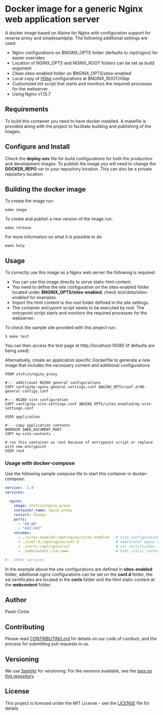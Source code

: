 # Docker image for a generic Nginx web application server

A docker image based on Alpine for Nginx with configuration support for reverse proxy and simplesamlphp.
The following additional settings are used:

- Nginx configurations on $NGINX_OPTS folder (defaults to /opt/nginx)
for easier overrides
- Location of NGINX_OPTS and NGINX_ROOT folders can be set as build argument
- Clean sites-enabled folder on $NGINX_OPTS/sites-enabled
- Local copy of [H5bp]() configurations at $NGINX_ROOT/h5bp
- Customized init script that starts and monitors the required processes for the webserver
- Using Nginx v1.15.7

## Requirements

To build this container you need to have docker installed. A makefile is provided along with the project to facilitate
building and publishing of the images.

## Configure and Install

Check the **deploy.env** file for build configurations for both the production and development images. To publish the image you will
need to change the **DOCKER_REPO** var to your repository location. This can also be a private repository location.

## Building the docker image

To create the image run:
```
make image
```

To create and publish a new version of the image run:
```
make release
```

For more information on what it is possible to do

```
make help
```

## Usage

To correctly use this image as a Nginx web server the following is required:

- You can use this image directly to serve static html content.
- You need to define the site configuration on the sites-enabled folder located under **$NGINX_OPTS/sites-enabled**, check *test/data/sites-enabled* for examples.
- Import the html content to the root folder defined in the site settings.
- The container entrypoint script needs to be executed by root. The entrypoint script starts and monitors the required processes for the webserver.

To check the sample site provided with this project run:

```
$ make test
```
You can then access the test page at http://localhost:10080 (if defaults are being used)

Alternatively, create an application specific Dockerfile to generate a new image that includes the necessary content and additional configurations:

```
FROM stvfccn/nginx_proxy

#--- additional NGINX general configurations
COPY config/my-nginx-general-settings.conf $NGINX_OPTS/conf.d/90-general-configs.conf

#--- NGINX site configuration
COPY config/my-site-settings.conf $NGINX_OPTS/sites-enabled/my-site-settings.conf

USER application

#--- copy application contents
WORKDIR $WEB_DOCUMENT_ROOT
COPY my-site-contents .

# run this container as root because of entrypoint script or replace with new entrypoint
USER root

```

### Usage with docker-compose

Use the following sample compose file to start this container in docker-compose:

```yaml
version: '3.4'
services:

  nginx:
    image: stvfccn/nginx_proxy
    container_name: nginx_proxy
    restart: always
    ports:
      - "80:80"
      - "443:443"
    volumes:
      - ./sites-enabled:/opt/nginx/sites-enabled   # site configurations
      - ./conf.d:/opt/nginx/conf.d                 # additional nginx configs
      - ./certs:/opt/nginx/ssl                     # ssl certificates
      - ./webcontent:/var/www                      # html static content

#-- other services

```

In the example above the site configurations are defined in **sites-enabled** folder, additional nginx configurations can be set on the **conf.d** folder, the ssl certificates are located in the **certs** folder and the html static content at the **webcontent** folder.

## Author

Paulo Costa

## Contributing

Please read [CONTRIBUTING.md](CONTRIBUTING.md) for details on our code of conduct, and the process for submitting pull requests to us.

## Versioning

We use [SemVer](http://semver.org/) for versioning. For the versions available, see the [tags on this repository](https://github.com/fccn/docker-npn-webapp-base/tags).

## License

This project is licensed under the MIT License - see the [LICENSE](LICENSE) file for details
